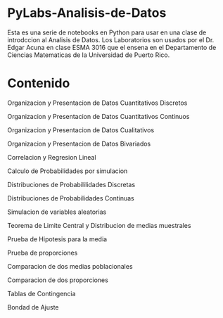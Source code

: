# PyLabs-Analisis-de-Datos
Esta es una serie de notebooks en Python para usar en una clase de introdccion al Analisis de Datos.  Los Laboratorios son usados por el Dr. Edgar Acuna 
en clase ESMA 3016 que el ensena en el Departamento de Ciencias Matematicas de la Universidad de Puerto Rico.

# Contenido

Organizacion y Presentacion de Datos Cuantitativos Discretos

Organizacion y Presentacion de  Datos Cuantitativos Continuos

Organizacion y Presentacion de Datos Cualitativos

Organizacion y Presentacion de Datos Bivariados

Correlacion y Regresion Lineal

Calculo de Probabilidades por simulacion

Distribuciones de Probabililidades Discretas

Distribuciones de Probabilidades Continuas

Simulacion de variables aleatorias

Teorema de Limite Central y Distribucion de medias muestrales

Prueba de Hipotesis para la media

Prueba de proporciones

Comparacion de dos medias poblacionales

Comparacion de dos proporciones

Tablas de Contingencia

Bondad de Ajuste




